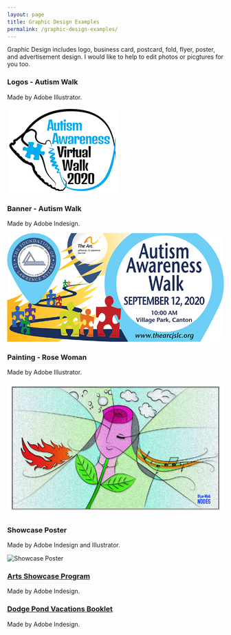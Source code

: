 ```yaml
---
layout: page
title: Graphic Design Examples
permalink: /graphic-design-examples/
---
```


Graphic Design includes logo, business card, postcard, fold, flyer, poster, and advertisement design. I would like to help to edit photos or picgtures for you too. 

### Logos - Autism Walk 

Made by Adobe Illustrator.

![Autism Walk Logo 2020](/images/AWLogo2020.jpg "Autism Walk Logo 2020")

### Banner - Autism Walk 

Made by Adobe Indesign.

![Autism Walk Banner](/images/autismWalkBanner.jpg "Autism Walk Banner")

### Painting - Rose Woman

Made by Adobe Illustrator.

![Rose Woman](/images/roseWoman1.jpg "Rose Woman")

### Showcase Poster

Made by Adobe Indesign and Illustrator.

![Showcase Poster](/images/artsShow2017Flyer8.5x11.jpg "Showcase Poster")

### [Arts Showcase Program](/files/artsShowProgram2019.pdf)

Made by Adobe Indesign.

### [Dodge Pond Vacations Booklet](/files/dpBooklet2019.pdf)

Made by Adobe Indesign.
